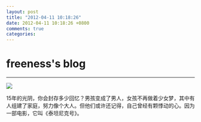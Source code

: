 ```yaml
---
layout: post
title: "2012-04-11 10:18:26"
date: 2012-04-11 10:18:26 +0800
comments: true
categories: 
---
```


# freeness's blog

----------

![](http://okqmqrbgo.bkt.clouddn.com/201204111018261.jpg)

>
15年的光阴，你会封存多少回忆？男孩变成了男人，女孩不再做着少女梦，其中有人组建了家庭，努力像个大人。但他们或许还记得，自己曾经有颗悸动的心。因为一部电影，它叫《泰坦尼克号》。